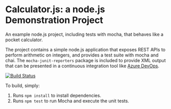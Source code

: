 Calculator.js: a node.js Demonstration Project
==============================================
An example node.js project, including tests with mocha, that behaves like
a pocket calculator.

The project contains a simple node.js application that exposes REST APIs
to perform arithmetic on integers, and provides a test suite with mocha
and chai.  The `mocha-junit-reporters` package is included to provide XML
output that can be presented in a continuous integration tool like
[Azure DevOps](https://azure.com/devops).

[![Build Status](https://dev.azure.com/vivekchaudhari1980backup/MyCalculatorProject/_apis/build/status/vivekchaudhari1980backup.calculator?branchName=master)](https://dev.azure.com/vivekchaudhari1980backup/MyCalculatorProject/_build/latest?definitionId=4&branchName=master)

To build, simply:

1. Runs `npm install` to install dependencies.
2. Runs `npm test` to run Mocha and execute the unit tests.

